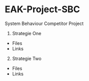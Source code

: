 # EAK-Project-SBC
System Behaviour Competitor Project
1. Strategie One
- Files
- Links
2. Strategie Two
- Files
- Links
